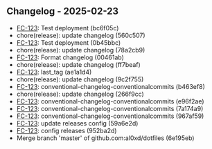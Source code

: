## Changelog - 2025-02-23

- [FC-123](https://jira.company.com/browse/FC-123): Test deployment (bc6f05c)
- chore(release): update changelog (560c507)
- [FC-123](https://jira.company.com/browse/FC-123): Test deployment (0b45bbc)
- chore(release): update changelog (78a2cb9)
- [FC-123](https://jira.company.com/browse/FC-123): Format changelog (00461ab)
- chore(release): update changelog (ff7beaf)
- [FC-123](https://jira.company.com/browse/FC-123): last_tag (ae1a1d4)
- chore(release): update changelog (9c2f755)
- [FC-123](https://jira.company.com/browse/FC-123): conventional-changelog-conventionalcommits (b463ef8)
- chore(release): update changelog (266f9cc)
- [FC-123](https://jira.company.com/browse/FC-123): conventional-changelog-conventionalcommits (e96f2ae)
- [FC-123](https://jira.company.com/browse/FC-123): conventional-changelog-conventionalcommits (7a174a9)
- [FC-123](https://jira.company.com/browse/FC-123): conventional-changelog-conventionalcommits (967af59)
- [FC-123](https://jira.company.com/browse/FC-123): update releases config (59a6e2d)
- [FC-123](https://jira.company.com/browse/FC-123): config releases (952ba2d)
- Merge branch 'master' of github.com:al0xd/dotfiles (6e195eb)

